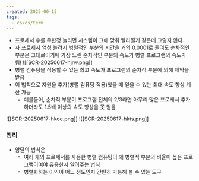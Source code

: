 ```yaml
---
created: 2025-06-15
tags:
  - cs/os/term
---
```

- 프로세서 수를 무한정 늘리면 시스템이 그에 맞춰 빨라질거 같은데 그렇지 않다.
- 자 프로세서 엄청 늘려서 병렬적인 부분의 시간을 거의 0.0001로 줄여도 순차적인 부분은 그대로이기에 가장 느린 순차적인 부분의 속도가 병렬 프로그램의 속도가 됨!
![[SCR-20250617-hjrw.png]]
- 병렬 컴퓨팅을 적용할 수 있는 최고 속도가 프로그램의 순차적 부분에 의해 제약을 받음
- 이 법칙으로 자원을 추가(병렬 컴퓨팅 적용)했을 때 얻을 수 있는 최대 속도 향상 계산 가능
	- 예를들어, 순차적 부분이 프로그램 전체의 2/3라면 아무리 많은 프로세서 추가하더라도 1.5배 이상의 속도 향상을 못 얻음


![[SCR-20250617-hkoe.png]]
![[SCR-20250617-hkts.png]]
### 정리
- 암달의 법칙은
	- 여러 개의 프로세서를 사용한 병렬 컴퓨팅이 왜 병렬적 부분의 비율이 높은 프로그램이여야 유용한지 알려주는 법칙
	- 병렬화하는 이익이 어느 정도인지 간편히 가능해 볼 수 있는 도구